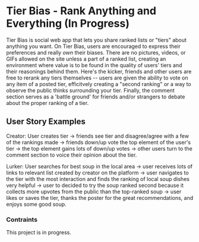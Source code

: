 # Tier Bias - Rank Anything and Everything (In Progress)

Tier Bias is social web app that lets you share ranked lists or "tiers" about anything you want. On Tier Bias, users are encouraged to express their preferences and really _own_ their biases. There are no pictures, videos, or GIFs allowed on the site unless a part of a ranked list, creating an environment where value is to be found in the quality of users' tiers and their reasonings behind them. Here's the kicker, friends and other users are free to rerank any tiers themselves -- users are given the ability to vote on any item of a posted tier, efficitvely creating a "second ranking" or a way to observe the public thinks surrounding your tier. Finally, the comment section serves as a 'battle ground' for friends and/or strangers to debate about the proper ranking of a tier.

## User Story Examples

Creator:
User creates tier -> friends see tier and disagree/agree with a few of the rankings made -> friends down/up vote the top element of the user's tier -> the top element gains lots of down/up votes -> other users turn to the comment section to voice their opinion about the tier.

Lurker:
User searches for best soup in the local area -> user receives lots of links to relevant list created by creator on the platform -> user navigates to the tier with the most interaction and finds the ranking of local soup dishes very helpful -> user to decided to try the soup ranked second because it collects more upvotes from the public than the top-ranked soup -> user likes or saves the tier, thanks the poster for the great recommendations, and enjoys some good soup.

### Contraints

This project is in progress. 

